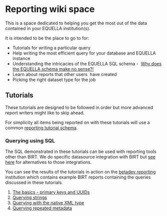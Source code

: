 # Reporting wiki space

This is a space dedicated to helping you get the most out of the data 
contained in your EQUELLA institution(s).

It is intended to be the place to go to for:

-   Tutorials for writing a particular query
-   Help writing the most efficient query for your database and EQUELLA
 instance
-   Understanding the intricacies of the EQUELLA SQL schema - 
[Why does the EQUELLA schema make no sense?!](SchemaDesign.md)
-   Learn about reports that other users  have created
-   Picking the right dataset type for the job

## Tutorials

These tutorials are designed to be followed in order but more advanced 
report writers might like to skip ahead. 

For simplicity all items being reported on with these tutorials will use a 
common [reporting tutorial schema](ReportingTutorialSchema.md).

### Querying using SQL

The SQL demonstrated in these tutorials can be used with reporting tools other than BIRT. 
We do specific datasource integration with BIRT but [see here](WithoutBIRT.md) for 
alternatives to those integrations.

You can see the results of the tutorials in action on the [betadev reporting](https://betadev.equella.net/reports/access/reports.do) 
institution which contains example BIRT reports containing the queries discussed in 
these tutorials.   

1. [The basics - primary keys and UUIDs](TheBasics.md)
1. [Querying strings](QueryingStrings.md)
1. [Querying with the native XML type](QueryingXMLType.md)
1. [Querying repeated metadata](RepeatedMetadata.md)

